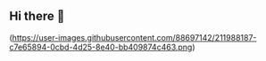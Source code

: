 ## Hi there 👋

(https://user-images.githubusercontent.com/88697142/211988187-c7e65894-0cbd-4d25-8e40-bb409874c463.png)

